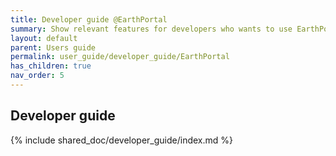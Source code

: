 ```yaml
---
title: Developer guide @EarthPortal
summary: Show relevant features for developers who wants to use EarthPortal in their projects
layout: default
parent: Users guide
permalink: user_guide/developer_guide/EarthPortal
has_children: true
nav_order: 5
---
```




## Developer guide
{% include shared_doc/developer_guide/index.md %}
